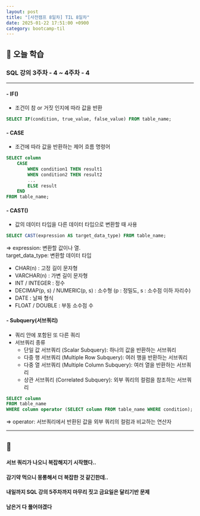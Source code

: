 ```yaml
---
layout: post
title: "[사전캠프 8일차] TIL 8일차"
date: 2025-01-22 17:51:00 +0900
category: bootcamp-til
---
```


## 📖 오늘 학습
### SQL 강의 3주차 - 4 ~ 4주차 - 4

<!-- #### 📃  -->

---

#### - IF()
- 조건이 참 or 거짓 인지에 따라 값을 반환
>
```sql
SELECT IF(condition, true_value, false_value) FROM table_name;
```

#### - CASE
- 조건에 따라 값을 반환하는 제어 흐름 명령어
>
```sql
SELECT column
    CASE
        WHEN condition1 THEN result1
        WHEN condition2 THEN result2
        ...
        ELSE result
    END
FROM table_name;
```

#### - CAST()
- 값의 데이터 타입을 다른 데이터 타입으로 변환할 때 사용
>
```sql
SELECT CAST(expression AS target_data_type) FROM table_name;
```
=> expression: 변환할 값이나 열.  
target_data_type: 변환할 데이터 타입

- CHAR(n) : 고정 길이 문자형
- VARCHAR(n) : 가변 길이 문자형
- INT / INTEGER : 정수
- DECIMAP(p, s) / NUMERIC(p, s) : 소수형 (p : 정밀도, s : 소수점 이하 자리수)
- DATE : 날짜 형식
- FLOAT / DOUBLE : 부동 소수점 수

#### - Subquery(서브쿼리)
- 쿼리 안에 포함된 또 다른 쿼리
- 서브쿼리 종류
    - 단일 값 서브쿼리 (Scalar Subquery): 하나의 값을 반환하는 서브쿼리
    - 다중 행 서브쿼리 (Multiple Row Subquery): 여러 행을 반환하는 서브쿼리
    - 다중 열 서브쿼리 (Multiple Column Subquery): 여러 열을 반환하는 서브쿼리
    - 상관 서브쿼리 (Correlated Subquery): 외부 쿼리의 컬럼을 참조하는 서브쿼리
>
```sql
SELECT column
FROM table_name
WHERE column operator (SELECT column FROM table_name WHERE condition);
```
=> operator: 서브쿼리에서 반환된 값을 외부 쿼리의 컬럼과 비교하는 연산자

---

## 💬

#### 서브 쿼리가 나오니 복잡해지기 시작했다..
#### 감기약 먹으니 몽롱해서 더 복잡한 것 같긴한데..
#### 내일까지 SQL 강의 5주차까지 마무리 짓고 금요일은 달리기반 문제
#### 남은거 다 풀어야겠다
